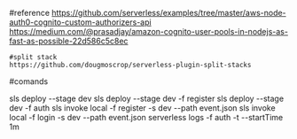 #reference 
https://github.com/serverless/examples/tree/master/aws-node-auth0-cognito-custom-authorizers-api
https://medium.com/@prasadjay/amazon-cognito-user-pools-in-nodejs-as-fast-as-possible-22d586c5c8ec

    #split stack 
    https://github.com/dougmoscrop/serverless-plugin-split-stacks



#comands 

  sls deploy --stage dev
  sls deploy --stage dev -f register
  sls deploy --stage dev -f auth
  sls invoke local -f register -s dev --path event.json
  sls invoke local -f login -s dev --path event.json
  serverless logs -f auth -t --startTime 1m 